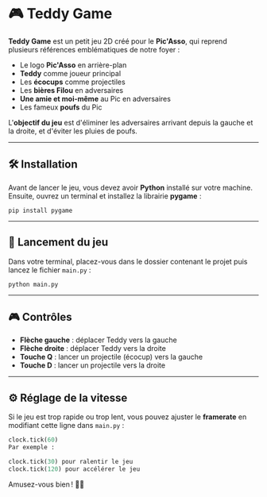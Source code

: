 # 🎮 Teddy Game

**Teddy Game** est un petit jeu 2D créé pour le **Pic'Asso**, qui reprend plusieurs références emblématiques de notre foyer :
- Le logo **Pic'Asso** en arrière-plan
- **Teddy** comme joueur principal
- Les **écocups** comme projectiles
- Les **bières Filou** en adversaires
- **Une amie et moi-même** au Pic en adversaires
- Les fameux **poufs** du Pic

L'**objectif du jeu** est d'éliminer les adversaires arrivant depuis la gauche et la droite, et d'éviter les pluies de poufs.

---

## 🛠️ Installation

Avant de lancer le jeu, vous devez avoir **Python** installé sur votre machine.  
Ensuite, ouvrez un terminal et installez la librairie **pygame** :
```
pip install pygame
```

---

## 🚀 Lancement du jeu

Dans votre terminal, placez-vous dans le dossier contenant le projet puis lancez le fichier `main.py` :
```
python main.py
```

---

## 🎮 Contrôles

- **Flèche gauche** : déplacer Teddy vers la gauche
- **Flèche droite** : déplacer Teddy vers la droite
- **Touche Q** : lancer un projectile (écocup) vers la gauche
- **Touche D** : lancer un projectile vers la droite

---

## ⚙️ Réglage de la vitesse

Si le jeu est trop rapide ou trop lent, vous pouvez ajuster le **framerate** en modifiant cette ligne dans `main.py` :

```python
clock.tick(60)
Par exemple :

clock.tick(30) pour ralentir le jeu
clock.tick(120) pour accélérer le jeu
```

Amusez-vous bien ! 🍻✨